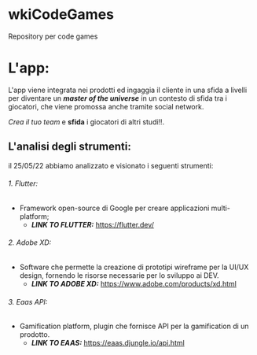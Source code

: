 # wkiCodeGames
Repository per code games

# L'app:

L'app viene integrata nei prodotti ed ingaggia il cliente in una sfida a livelli per diventare un ***master of the universe*** in un contesto di sfida tra i giocatori, che viene promossa anche tramite social network.

_Crea il tuo team_ e **sfida** i giocatori di altri studi!!.

## L'analisi degli strumenti:

il 25/05/22 abbiamo analizzato e visionato i seguenti strumenti:

######  1. Flutter:
- Framework open-source di Google per creare applicazioni multi-platform;
  - ***LINK TO FLUTTER:*** https://flutter.dev/
  
######  2. Adobe XD:
- Software che permette la creazione di prototipi wireframe per la UI/UX design, fornendo le risorse necessarie per lo sviluppo ai DEV.
  - ***LINK TO ADOBE XD:*** https://www.adobe.com/products/xd.html
                
######  3. Eaas API:
- Gamification platform, plugin che fornisce API per la gamification di un prodotto.
  - ***LINK TO EAAS:*** https://eaas.djungle.io/api.html
            
